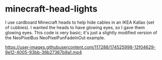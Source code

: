 # minecraft-head-lights

I use cardboard Minecraft heads to help hide cables in an IKEA Kallax (set of cubbies). I wanted the heads to have glowing eyes, so I gave them glowing eyes. This code is very basic; it's just a slightly modified version of the NeoPixelBus NeoPixelFunFadeInOut example.

https://user-images.githubusercontent.com/117288/174525998-12f04629-9e12-4005-93bb-36b27367b9a1.mp4
